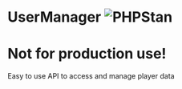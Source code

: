 # UserManager ![PHPStan](https://github.com/thebigsmileXD/UserManager/workflows/PHPStan/badge.svg)
# Not for production use!
Easy to use API to access and manage player data